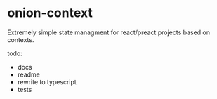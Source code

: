 onion-context
=============

Extremely simple state managment for react/preact projects based on contexts.

todo: 

* docs
* readme
* rewrite to typescript
* tests
